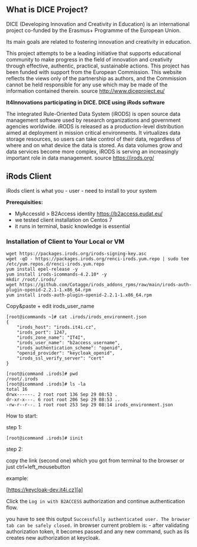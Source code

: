## What is DICE Project?

DICE (Developing Innovation and Creativity in Education) is an international project co-funded by the Erasmus+ Programme of the European Union.

Its main goals are related to fostering innovation and creativity in education.

This project attempts to be a leading initiative that supports educational community to make progress in the field of innovation and creativity through effective, authentic, practical, sustainable actions.
This project has been funded with support from the European Commission. This website reflects the views only of the partnership as authors, and the Commission cannot be held responsible for any use which may be made of the information contained therein.
source http://www.diceproject.eu/

**It4Innovations participating in DICE. DICE using iRods software**

The integrated Rule-Oriented Data System (iRODS) is open source data management software used by research organizations and government agencies worldwide. iRODS is released as a production-level distribution aimed at deployment in mission critical environments. It virtualizes data storage resources, so users can take control of their data, regardless of where and on what device the data is stored. As data volumes grow and data services become more complex, iRODS is serving an increasingly important role in data management.
source https://irods.org/

## iRods Client

iRods client is what you - user - need to install to your system

**Prerequisities:**
- MyAccessId > B2Access identity https://b2access.eudat.eu/  
- we tested client installation on Centos 7
- it runs in terminal, basic knowledge is essential


### Installation of Client to Your Local or VM

```console
wget https://packages.irods.org/irods-signing-key.asc
wget -qO - https://packages.irods.org/renci-irods.yum.repo | sudo tee /etc/yum.repos.d/renci-irods.yum.repo
yum install epel-release -y
yum install irods-icommands-4.2.10* -y
mkdir /root/.irods/
wget https://github.com/Cotagge/irods_addons_rpms/raw/main/irods-auth-plugin-openid-2.2.1-1.x86_64.rpm
yum install irods-auth-plugin-openid-2.2.1-1.x86_64.rpm
```

Copy&paste + edit irods_user_name

```console
[root@icommands ~]# cat .irods/irods_environment.json 
{
    "irods_host": "irods.it4i.cz",
    "irods_port": 1247,
    "irods_zone_name": "IT4I",
    "irods_user_name": "b2access_username",
    "irods_authentication_scheme": "openid",
    "openid_provider": "keycloak_openid",
    "irods_ssl_verify_server": "cert"
}
```

```console
[root@icommand .irods]# pwd
/root/.irods
[root@icommand .irods]# ls -la
total 16
drwx------. 2 root root 136 Sep 29 08:53 .
dr-xr-x---. 6 root root 206 Sep 29 08:53 ..
-rw-r--r--. 1 root root 253 Sep 29 08:14 irods_environment.json
```

How to start:

step 1:

```console
[root@icommand .irods]# iinit
```

step 2:

copy the link (second one) which you got from terminal to the browser or just ctrl+left_mousebutton

example:

[https://keycloak-dev.it4i.cz][a]

Click the `Log in with B2ACCESS` authorization and continue authentication flow.

you have to see this output `Successfully authenticated user. The browser tab can be safely closed.` in browser
current problem is: - after validating authorization token, it becomes passed and any new command, such as ils creates new authorization at keycloak.

[a]: https://keycloak-dev.it4i.cz:8443/auth/realms/IT4i_AAI/protocol/openid-connect/auth?nonce=1cc259e35a0043fb871abb79185d6d838d2b99060baa5bf635515181df9c942b&state=701842d9867655918ca165f6d7635a155723afb4d37afff0cf550e77114bc519&redirect_uri=https://irods-api.it4i.cz:8443/authcallback&client_id=IT4I_IRODS_AUTH&&scope=openid&response_type=code&access_type=offline&prompt=login%20consent
